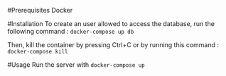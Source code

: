 #Prerequisites
Docker

#Installation
To create an user allowed to access the database, run the following command :
```docker-compose up db```

Then, kill the container by pressing Ctrl+C or by running this command :
```docker-compose kill```

#Usage
Run the server with
```docker-compose up```
